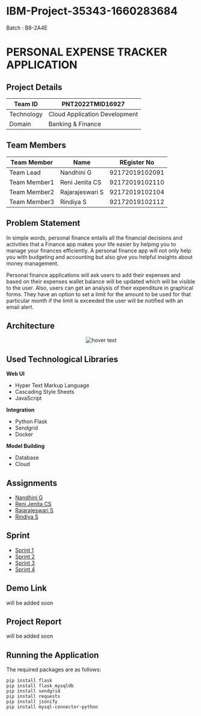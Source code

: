 # IBM-Project-35343-1660283684
Batch : B8-2A4E
# PERSONAL EXPENSE TRACKER APPLICATION


## Project Details
| Team ID       | PNT2022TMID16927             |
| ------------- | -------------                |
| Technology    | Cloud Application Development|
|  Domain       | Banking & Finance            | 


## Team Members
| Team Member  | Name            | REgister No    |
| -------------| -------------   | --------       |
| Team Lead    | Nandhini G      | 92172019102091 |
| Team Member1 | Reni Jenita CS  | 92172019102110 |
| Team Member2 | Rajarajeswari S | 92172019102104 |
| Team Member3 | Rindiya S       | 92172019102112 |

## Problem Statement 

In simple words, personal finance entails all the financial decisions and activities that a Finance app makes your life easier by helping you to manage your finances efficiently. A personal finance app will not only help you with budgeting and accounting but also give you helpful insights about money management.


Personal finance applications will ask users to add their expenses and based on their expenses wallet balance will be updated which will be visible to the user.  Also, users can get an analysis of their expenditure in graphical forms. They have an option to set a limit for the amount to be used for that particular month if the limit is exceeded the user will be notified with an email alert.

## Architecture
<p align="center">
  <img src="https://lh6.googleusercontent.com/rEq5ONu1NkSrSCO2bCYqPGfekO-jk-xyVo6TK1ZzwFrWosaBAzNpsiTcljCtT9wf0LvzUY18F9FTVzWBKTWCavF2lNG8N52IX6Ox6bJKd5uE7mTjU5_fG7Dh9OlY5g"  title="hover text">
</p>

## Used Technological Libraries

**Web UI**

- Hyper Text Markup Language
- Cascading Style Sheets
- JavaScript 

**Integration**

- Python Flask
- Sendgrid
- Docker

**Model Building**


- Database
- Cloud

## Assignments

- [Nandhini G](https://github.com/IBM-EPBL/IBM-Project-35343-1660283684/tree/main/Assignments/Team%20Lead)
- [Reni Jenita CS](https://github.com/IBM-EPBL/IBM-Project-35343-1660283684/tree/main/Assignments/Team%20Member%201)
- [Rajarajeswari S](https://github.com/IBM-EPBL/IBM-Project-35343-1660283684/tree/main/Assignments/Team%20Member%202)
- [Rindiya S](https://github.com/IBM-EPBL/IBM-Project-35343-1660283684/tree/main/Assignments/Team%20Member%203)

## Sprint

- [Sprint 1](https://github.com/IBM-EPBL/IBM-Project-35343-1660283684/tree/main/Project%20Development%20Phase/Sprint1)
- [Sprint 2](https://github.com/IBM-EPBL/IBM-Project-35343-1660283684/tree/main/Project%20Development%20Phase/Sprint2)
- [Sprint 3](https://github.com/IBM-EPBL/IBM-Project-35343-1660283684/tree/main/Project%20Development%20Phase/Sprint3)
- [Sprint 4](https://github.com/IBM-EPBL/IBM-Project-35343-1660283684/tree/main/Project%20Development%20Phase/Sprint4)

## Demo Link

will be added soon

## Project Report

will be added soon

## Running the Application


The required packages are as follows:

```
pip install flask
pip install flask_mysqldb
pip install sendgrid
pip install requests 
pip install jsonify
pip install mysql-connector-python
```
